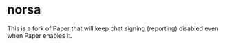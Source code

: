 # norsa

This is a fork of Paper that will keep chat signing (reporting) disabled even when Paper enables it.
